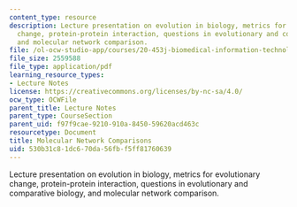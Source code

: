 ```yaml
---
content_type: resource
description: Lecture presentation on evolution in biology, metrics for evolutionary
  change, protein-protein interaction, questions in evolutionary and comparative biology,
  and molecular network comparison.
file: /ol-ocw-studio-app/courses/20-453j-biomedical-information-technology-fall-2008/530b31c81dc670da56fbf5ff81760639_1104_molec_nw.pdf
file_size: 2559588
file_type: application/pdf
learning_resource_types:
- Lecture Notes
license: https://creativecommons.org/licenses/by-nc-sa/4.0/
ocw_type: OCWFile
parent_title: Lecture Notes
parent_type: CourseSection
parent_uid: f97f9cae-9210-910a-8450-59620acd463c
resourcetype: Document
title: Molecular Network Comparisons
uid: 530b31c8-1dc6-70da-56fb-f5ff81760639
---
```

Lecture presentation on evolution in biology, metrics for evolutionary change, protein-protein interaction, questions in evolutionary and comparative biology, and molecular network comparison.